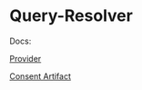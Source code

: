 # Query-Resolver

Docs:

[Provider]("docs/provider-spec.md")

[Consent Artifact]("docs/consent-artifact.md")